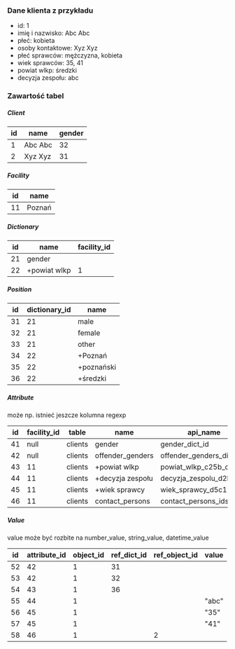 ### Dane klienta z przykładu

- id: 1
- imię i nazwisko: Abc Abc
- płeć: kobieta
- osoby kontaktowe: Xyz Xyz
- płeć sprawców: mężczyzna, kobieta
- wiek sprawców: 35, 41
- powiat wlkp: średzki
- decyzja zespołu: abc

### Zawartość tabel

##### Client

| id | name    | gender |
|----|---------|--------|
| 1  | Abc Abc | 32     |
| 2  | Xyz Xyz | 31     |

##### Facility

| id | name   |
|----|--------|
| 11 | Poznań |

##### Dictionary

| id | name         | facility_id |
|----|--------------|-------------|
| 21 | gender       |             |
| 22 | +powiat wlkp | 1           |

##### Position

| id | dictionary_id | name       |
|----|---------------|------------|
| 31 | 21            | male       |
| 32 | 21            | female     |
| 33 | 21            | other      |
| 34 | 22            | +Poznań    |
| 35 | 22            | +poznański |
| 36 | 22            | +średzki   |

##### Attribute

może np. istnieć jeszcze kolumna regexp

| id | facility_id | table   | name             | api_name                  | type    | dictionary_id | default_order | is_multi_value | requirement_level |
|----|-------------|---------|------------------|---------------------------|---------|---------------|---------------|----------------|-------------------|
| 41 | null        | clients | gender           | gender_dict_id            | dict    | 21            | 1             | null           | recommended       |
| 42 | null        | clients | offender_genders | offender_genders_dict_ids | dict    | 21            | 3             | true           | empty             |
| 43 | 11          | clients | +powiat wlkp     | powiat_wlkp_c25b_dict_id  | dict    | 22            | 5             | false          | recommended       |
| 44 | 11          | clients | +decyzja zespołu | decyzja_zespolu_d2b4      | string  |               | 6             | false          | empty             |
| 45 | 11          | clients | +wiek sprawcy    | wiek_sprawcy_d5c1         | int     |               | 4             | true           | empty             |
| 46 | 11          | clients | contact_persons  | contact_persons_ids       | clients |               | 2             | true           | optional          |

##### Value

value może być rozbite na number_value, string_value, datetime_value

| id | attribute_id | object_id | ref_dict_id | ref_object_id | value |
|----|--------------|-----------|-------------|---------------|-------|
| 52 | 42           | 1         | 31          |               |       |
| 53 | 42           | 1         | 32          |               |       |
| 54 | 43           | 1         | 36          |               |       |
| 55 | 44           | 1         |             |               | "abc" |
| 56 | 45           | 1         |             |               | "35"  |
| 57 | 45           | 1         |             |               | "41"  |
| 58 | 46           | 1         |             | 2             |       |
